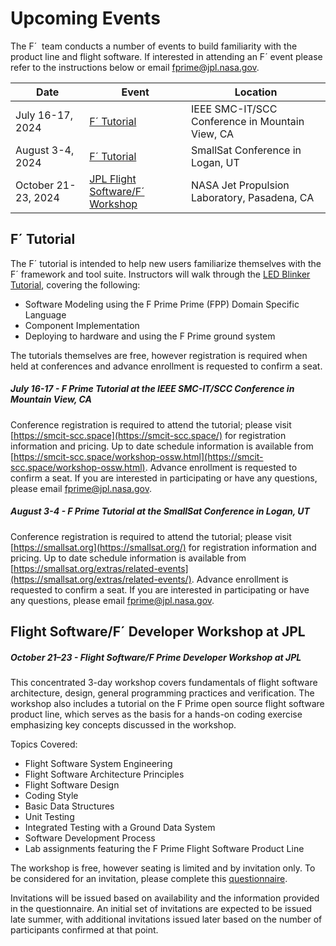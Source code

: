 # Upcoming Events

The F´  team conducts a number of events to build familiarity with the product line and flight software. If interested in attending an F´ event please refer to the instructions below or email [fprime@jpl.nasa.gov](mailto:fprime@jpl.nasa.gov).

| Date                  | Event                                                                          | Location                                         |
|-----------------------|--------------------------------------------------------------------------------|--------------------------------------------------|
| July 16-17, 2024 | [F´ Tutorial](#f-tutorial)                                                     | IEEE SMC-IT/SCC Conference in Mountain View, CA                    |
| August 3-4, 2024 | [F´ Tutorial](#f-tutorial)                                                     | SmallSat Conference in Logan, UT                    |
| October 21-23, 2024   | [JPL Flight Software/F´ Workshop](#flight-softwaref-developer-workshop-at-jpl) | NASA Jet Propulsion Laboratory, Pasadena, CA     |


## F´ Tutorial
 
The F´ tutorial is intended to help new users familiarize themselves with the F´ framework and tool suite. Instructors will walk through the [LED Blinker Tutorial](https://fprime-community.github.io/fprime-workshop-led-blinker), covering the following:
- Software Modeling using the F Prime Prime (FPP) Domain Specific Language
- Component Implementation
- Deploying to hardware and using the F Prime ground system

The tutorials themselves are free, however registration is required when held at conferences and advance enrollment is requested to confirm a seat.

##### July 16-17 - F Prime Tutorial at the IEEE SMC-IT/SCC Conference in Mountain View, CA

Conference registration is required to attend the tutorial; please visit [https://smcit-scc.space](https://smcit-scc.space/) for registration information and pricing. Up to date schedule information is available from [https://smcit-scc.space/workshop-ossw.html](https://smcit-scc.space/workshop-ossw.html). Advance enrollment is requested to confirm a seat. If you are interested in participating or have any questions, please email [fprime@jpl.nasa.gov](mailto:fprime@jpl.nasa.gov).

##### August 3-4 - F Prime Tutorial at the SmallSat Conference in Logan, UT

Conference registration is required to attend the tutorial; please visit [https://smallsat.org](https://smallsat.org/) for registration information and pricing. Up to date schedule information is available from [https://smallsat.org/extras/related-events](https://smallsat.org/extras/related-events/). Advance enrollment is requested to confirm a seat. If you are interested in participating or have any questions, please email [fprime@jpl.nasa.gov](mailto:fprime@jpl.nasa.gov).

## Flight Software/F´ Developer Workshop at JPL
 
##### October 21–23 - Flight Software/F Prime Developer Workshop at JPL
 
This concentrated 3-day workshop covers fundamentals of flight software architecture, design, general programming practices and verification. The workshop also includes a tutorial on the F Prime open source flight software product line, which serves as the basis for a hands-on coding exercise emphasizing key concepts discussed in the workshop.
 
Topics Covered:
- Flight Software System Engineering
- Flight Software Architecture Principles
- Flight Software Design
- Coding Style
- Basic Data Structures
- Unit Testing
- Integrated Testing with a Ground Data System
- Software Development Process
- Lab assignments featuring the F Prime Flight Software Product Line
 
The workshop is free, however seating is limited and by invitation only. To be considered for an invitation, please complete this [questionnaire](https://forms.gle/C74oBJ1ZcmzeXgbL7).
 
Invitations will be issued based on availability and the information provided in the questionnaire. An initial set of invitations are expected to be issued late summer, with additional invitations issued later based on the number of participants confirmed at that point.
